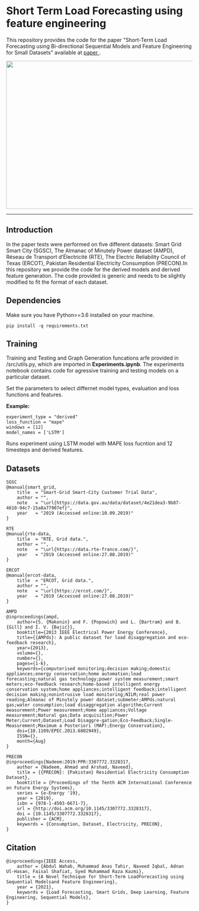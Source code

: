 # Short Term Load Forecasting using feature engineering 

This repository provides the code for the paper "Short-Term Load Forecasting using Bi-directional Sequential Models and Feature Engineering for Small Datasets" available at <a href="https://ieeexplore.ieee.org/stamp/stamp.jsp?tp=&arnumber=9467267"> paper </a>.

<img src="https://github.com/manastahir/Short-Term-Load-Forecasting/blob/master/alt/Architechure.png" width="800" height="400">

<hr/>

## Introduction 
In the paper tests were performed on five different datasets: Smart Grid Smart City (SGSC), The Almanac of Minutely Power dataset (AMPD), Réseau de Transport d’Électricité (RTE),
The Electric Reliability Council of Texas (ERCOT), Pakistan Residential Electricity Consumption (PRECON).In this repository we provide the code for the derived models and 
derived feature generation. The code provided is generic and needs to be slightly modified to fit the format of each dataset.  

## Dependencies
Make sure you have Python>=3.6 installed on your machine.
```shell
pip install -q requirements.txt
```
## Training
Training and Testing and Graph Generation funcations arfe provided in /src/utils.py, which are imported in <b>Experiments.ipynb</b>. The experiments notebook contains code for 
agressive training and testing models on a particular dataset.

Set the parameters to select differnet model types, evaluation and loss functions and features. 

<b>Example:</b> 

```shell
experiment_type = "derived"
loss_function = "mape"
windows = [12]
model_names = ['LSTM']
```
Runs experiment using LSTM model with MAPE loss fucntion and 12 timesteps and derived features.

## Datasets

```shell
SGSC
@manual{smart_grid,
    title  = "Smart-Grid Smart-City Customer Trial Data",
    author = "",
    note   = "\url{https://data.gov.au/data/dataset/4e21dea3-9b87-4610-94c7-15a8a77907ef}",
    year   = "2019 (Accessed online:10.09.2019)"
}
```

```shell
RTE
@manual{rte-data,
    title  = "RTE, Grid data.",
    author = "",
    note   = "\url{https://data.rte-france.com/}",
    year   = "2019 (Accessed online:27.08.2019)"
}
```

```shell
ERCOT
@manual{ercot-data,
    title  = "ERCOT, Grid data.",
    author = "",
    note   = "\url{https://ercot.com/}",
    year   = "2019 (Accessed online:27.08.2019)"
} 
```

```shell
AMPD
@inproceedings{ampd,
    author={S. {Makonin} and F. {Popowich} and L. {Bartram} and B. {Gill} and I. V. {Bajić}},
    booktitle={2013 IEEE Electrical Power Energy Conference},
    title={{AMPds}: A public dataset for load disaggregation and eco-feedback research},
    year={2013},
    volume={},
    number={},
    pages={1-6},
    keywords={computerised monitoring;decision making;domestic appliances;energy conservation;home automation;load forecasting;natural gas technology;power system measurement;smart meters;eco-feedback research;home-based intelligent energy conservation system;home appliances;intelligent feedback;intelligent decision making;nonintrusive load monitoring;NILM;real power reading;Almanac of Minutely power dataset;submeter;AMPds;natural gas;water consumption;load disaggregation algorithm;Current measurement;Power measurement;Home appliances;Voltage measurement;Natural gas;Data acquisition;Power Meter;Current;Dataset;Load Disaggre-gation;Eco-Feedback;Single-Measurement;Maximum a Posteriori (MAP);Energy Conservation},
    doi={10.1109/EPEC.2013.6802949},
    ISSN={},
    month={Aug}
}
```

```shell
PRECON
@inproceedings{Nadeem:2019:PPR:3307772.3328317,
    author = {Nadeem, Ahmad and Arshad, Naveed},
    title = {{PRECON}: {Pakistan} Residential Electricity Consumption Dataset},
    booktitle = {Proceedings of the Tenth ACM International Conference on Future Energy Systems},
    series = {e-Energy '19},
    year = {2019},
    isbn = {978-1-4503-6671-7},
    url = {http://doi.acm.org/10.1145/3307772.3328317},
    doi = {10.1145/3307772.3328317},
    publisher = {ACM},
    keywords = {Consumption, Dataset, Electricity, PRECON},
}
```


## Citation
```shell
@inproceedings{IEEE Access,
    author = {Abdul Wahab, Muhammad Anas Tahir, Naveed Iqbal, Adnan Ul-Hasan, Faisal Shafiat, Syed Muhammad Raza Kazmi},
    title = {A Novel Technique for Short-Term LoadForecasting using Sequential Modelsand Feature Engineering},
    year = {2021},
    keywords = {Load Forecasting, Smart Grids, Deep Learning, Feature Engineering, Sequential Models},
}
```
